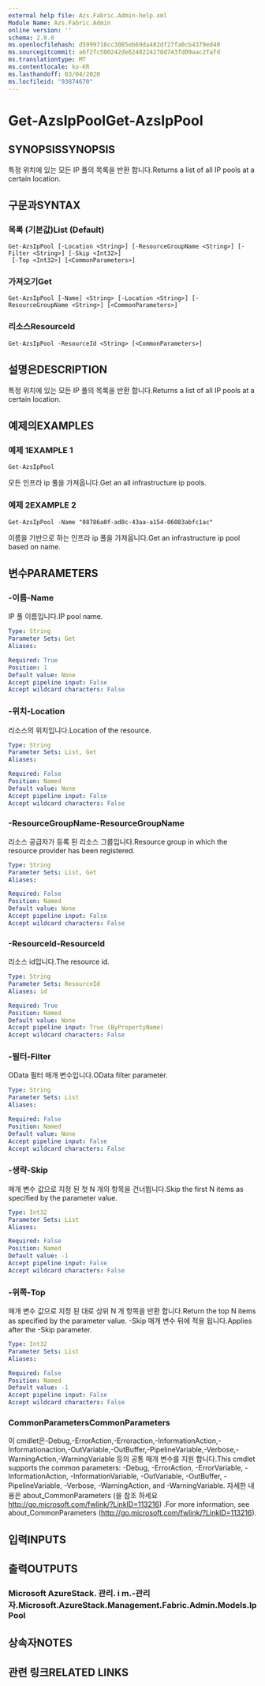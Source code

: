 ```yaml
---
external help file: Azs.Fabric.Admin-help.xml
Module Name: Azs.Fabric.Admin
online version: ''
schema: 2.0.0
ms.openlocfilehash: d5999718cc3085eb69da482df27fa0cb4379ed40
ms.sourcegitcommit: a6f2fc500242de6248224278d743fd09aac2fafd
ms.translationtype: MT
ms.contentlocale: ko-KR
ms.lasthandoff: 03/04/2020
ms.locfileid: "93874670"
---
```

# <span data-ttu-id="81517-101">Get-AzsIpPool</span><span class="sxs-lookup"><span data-stu-id="81517-101">Get-AzsIpPool</span></span>

## <span data-ttu-id="81517-102">SYNOPSIS</span><span class="sxs-lookup"><span data-stu-id="81517-102">SYNOPSIS</span></span>
<span data-ttu-id="81517-103">특정 위치에 있는 모든 IP 풀의 목록을 반환 합니다.</span><span class="sxs-lookup"><span data-stu-id="81517-103">Returns a list of all IP pools at a certain location.</span></span>

## <span data-ttu-id="81517-104">구문과</span><span class="sxs-lookup"><span data-stu-id="81517-104">SYNTAX</span></span>

### <span data-ttu-id="81517-105">목록 (기본값)</span><span class="sxs-lookup"><span data-stu-id="81517-105">List (Default)</span></span>
```
Get-AzsIpPool [-Location <String>] [-ResourceGroupName <String>] [-Filter <String>] [-Skip <Int32>]
 [-Top <Int32>] [<CommonParameters>]
```

### <span data-ttu-id="81517-106">가져오기</span><span class="sxs-lookup"><span data-stu-id="81517-106">Get</span></span>
```
Get-AzsIpPool [-Name] <String> [-Location <String>] [-ResourceGroupName <String>] [<CommonParameters>]
```

### <span data-ttu-id="81517-107">리소스</span><span class="sxs-lookup"><span data-stu-id="81517-107">ResourceId</span></span>
```
Get-AzsIpPool -ResourceId <String> [<CommonParameters>]
```

## <span data-ttu-id="81517-108">설명은</span><span class="sxs-lookup"><span data-stu-id="81517-108">DESCRIPTION</span></span>
<span data-ttu-id="81517-109">특정 위치에 있는 모든 IP 풀의 목록을 반환 합니다.</span><span class="sxs-lookup"><span data-stu-id="81517-109">Returns a list of all IP pools at a certain location.</span></span>

## <span data-ttu-id="81517-110">예제의</span><span class="sxs-lookup"><span data-stu-id="81517-110">EXAMPLES</span></span>

### <span data-ttu-id="81517-111">예제 1</span><span class="sxs-lookup"><span data-stu-id="81517-111">EXAMPLE 1</span></span>
```
Get-AzsIpPool
```

<span data-ttu-id="81517-112">모든 인프라 ip 풀을 가져옵니다.</span><span class="sxs-lookup"><span data-stu-id="81517-112">Get an all infrastructure ip pools.</span></span>

### <span data-ttu-id="81517-113">예제 2</span><span class="sxs-lookup"><span data-stu-id="81517-113">EXAMPLE 2</span></span>
```
Get-AzsIpPool -Name "08786a0f-ad8c-43aa-a154-06083abfc1ac"
```

<span data-ttu-id="81517-114">이름을 기반으로 하는 인프라 ip 풀을 가져옵니다.</span><span class="sxs-lookup"><span data-stu-id="81517-114">Get an infrastructure ip pool based on name.</span></span>

## <span data-ttu-id="81517-115">변수</span><span class="sxs-lookup"><span data-stu-id="81517-115">PARAMETERS</span></span>

### <span data-ttu-id="81517-116">-이름</span><span class="sxs-lookup"><span data-stu-id="81517-116">-Name</span></span>
<span data-ttu-id="81517-117">IP 풀 이름입니다.</span><span class="sxs-lookup"><span data-stu-id="81517-117">IP pool name.</span></span>

```yaml
Type: String
Parameter Sets: Get
Aliases:

Required: True
Position: 1
Default value: None
Accept pipeline input: False
Accept wildcard characters: False
```

### <span data-ttu-id="81517-118">-위치</span><span class="sxs-lookup"><span data-stu-id="81517-118">-Location</span></span>
<span data-ttu-id="81517-119">리소스의 위치입니다.</span><span class="sxs-lookup"><span data-stu-id="81517-119">Location of the resource.</span></span>

```yaml
Type: String
Parameter Sets: List, Get
Aliases:

Required: False
Position: Named
Default value: None
Accept pipeline input: False
Accept wildcard characters: False
```

### <span data-ttu-id="81517-120">-ResourceGroupName</span><span class="sxs-lookup"><span data-stu-id="81517-120">-ResourceGroupName</span></span>
<span data-ttu-id="81517-121">리소스 공급자가 등록 된 리소스 그룹입니다.</span><span class="sxs-lookup"><span data-stu-id="81517-121">Resource group in which the resource provider has been registered.</span></span>

```yaml
Type: String
Parameter Sets: List, Get
Aliases:

Required: False
Position: Named
Default value: None
Accept pipeline input: False
Accept wildcard characters: False
```

### <span data-ttu-id="81517-122">-ResourceId</span><span class="sxs-lookup"><span data-stu-id="81517-122">-ResourceId</span></span>
<span data-ttu-id="81517-123">리소스 id입니다.</span><span class="sxs-lookup"><span data-stu-id="81517-123">The resource id.</span></span>

```yaml
Type: String
Parameter Sets: ResourceId
Aliases: id

Required: True
Position: Named
Default value: None
Accept pipeline input: True (ByPropertyName)
Accept wildcard characters: False
```

### <span data-ttu-id="81517-124">-필터</span><span class="sxs-lookup"><span data-stu-id="81517-124">-Filter</span></span>
<span data-ttu-id="81517-125">OData 필터 매개 변수입니다.</span><span class="sxs-lookup"><span data-stu-id="81517-125">OData filter parameter.</span></span>

```yaml
Type: String
Parameter Sets: List
Aliases:

Required: False
Position: Named
Default value: None
Accept pipeline input: False
Accept wildcard characters: False
```

### <span data-ttu-id="81517-126">-생략</span><span class="sxs-lookup"><span data-stu-id="81517-126">-Skip</span></span>
<span data-ttu-id="81517-127">매개 변수 값으로 지정 된 첫 N 개의 항목을 건너뜁니다.</span><span class="sxs-lookup"><span data-stu-id="81517-127">Skip the first N items as specified by the parameter value.</span></span>

```yaml
Type: Int32
Parameter Sets: List
Aliases:

Required: False
Position: Named
Default value: -1
Accept pipeline input: False
Accept wildcard characters: False
```

### <span data-ttu-id="81517-128">-위쪽</span><span class="sxs-lookup"><span data-stu-id="81517-128">-Top</span></span>
<span data-ttu-id="81517-129">매개 변수 값으로 지정 된 대로 상위 N 개 항목을 반환 합니다.</span><span class="sxs-lookup"><span data-stu-id="81517-129">Return the top N items as specified by the parameter value.</span></span>
<span data-ttu-id="81517-130">-Skip 매개 변수 뒤에 적용 됩니다.</span><span class="sxs-lookup"><span data-stu-id="81517-130">Applies after the -Skip parameter.</span></span>

```yaml
Type: Int32
Parameter Sets: List
Aliases:

Required: False
Position: Named
Default value: -1
Accept pipeline input: False
Accept wildcard characters: False
```

### <span data-ttu-id="81517-131">CommonParameters</span><span class="sxs-lookup"><span data-stu-id="81517-131">CommonParameters</span></span>
<span data-ttu-id="81517-132">이 cmdlet은-Debug,-ErrorAction,-Erroraction,-InformationAction,-Informationaction,-OutVariable,-OutBuffer,-PipelineVariable,-Verbose,-WarningAction,-WarningVariable 등의 공통 매개 변수를 지원 합니다.</span><span class="sxs-lookup"><span data-stu-id="81517-132">This cmdlet supports the common parameters: -Debug, -ErrorAction, -ErrorVariable, -InformationAction, -InformationVariable, -OutVariable, -OutBuffer, -PipelineVariable, -Verbose, -WarningAction, and -WarningVariable.</span></span> <span data-ttu-id="81517-133">자세한 내용은 about_CommonParameters (을 참조 하세요 http://go.microsoft.com/fwlink/?LinkID=113216) .</span><span class="sxs-lookup"><span data-stu-id="81517-133">For more information, see about_CommonParameters (http://go.microsoft.com/fwlink/?LinkID=113216).</span></span>

## <span data-ttu-id="81517-134">입력</span><span class="sxs-lookup"><span data-stu-id="81517-134">INPUTS</span></span>

## <span data-ttu-id="81517-135">출력</span><span class="sxs-lookup"><span data-stu-id="81517-135">OUTPUTS</span></span>

### <span data-ttu-id="81517-136">Microsoft AzureStack. 관리. i m.-관리자.</span><span class="sxs-lookup"><span data-stu-id="81517-136">Microsoft.AzureStack.Management.Fabric.Admin.Models.IpPool</span></span>

## <span data-ttu-id="81517-137">상속자</span><span class="sxs-lookup"><span data-stu-id="81517-137">NOTES</span></span>

## <span data-ttu-id="81517-138">관련 링크</span><span class="sxs-lookup"><span data-stu-id="81517-138">RELATED LINKS</span></span>
